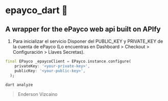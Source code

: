 # epayco_dart 🚧

## A wrapper for the ePayco web api built on APIfy

1. Para inicializar el servicio
Disponer del PUBLIC_KEY y PRIVATE_KEY de la cuenta de ePayco (Lo encuentras en Dashboard > Checkout > Configuración > Llaves Secretas).

```dart
final EPayco _epaycoClient = EPayco.instance.configure(
    privateKey: '<your-private-key>',
    publicKey: '<your-public-key>',
  );
```
`dart analyze`
> Enderson Vizcaino 
